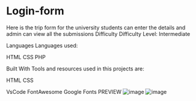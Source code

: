 # Login-form
Here is the trip form for the university students can enter the details and admin can view all the submissions
Difficulty
Difficulty Level: Intermediate

Languages
Languages used:

HTML
CSS 
PHP

Built With
Tools and resources used in this projects are:

HTML
CSS 

VsCode
FontAwesome
Google Fonts
PREVIEW
![image](https://user-images.githubusercontent.com/85123767/183155584-650c5373-1b9d-410e-ad34-9ac500919128.png)
![image](https://user-images.githubusercontent.com/85123767/183156005-0c25cd0f-7995-4b81-97ae-33bf129a0872.png)

